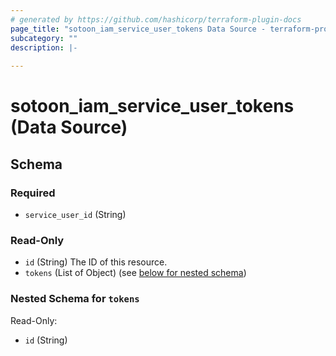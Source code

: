 ```yaml
---
# generated by https://github.com/hashicorp/terraform-plugin-docs
page_title: "sotoon_iam_service_user_tokens Data Source - terraform-provider-sotoon"
subcategory: ""
description: |-
  
---
```


# sotoon_iam_service_user_tokens (Data Source)





<!-- schema generated by tfplugindocs -->
## Schema

### Required

- `service_user_id` (String)

### Read-Only

- `id` (String) The ID of this resource.
- `tokens` (List of Object) (see [below for nested schema](#nestedatt--tokens))

<a id="nestedatt--tokens"></a>
### Nested Schema for `tokens`

Read-Only:

- `id` (String)
